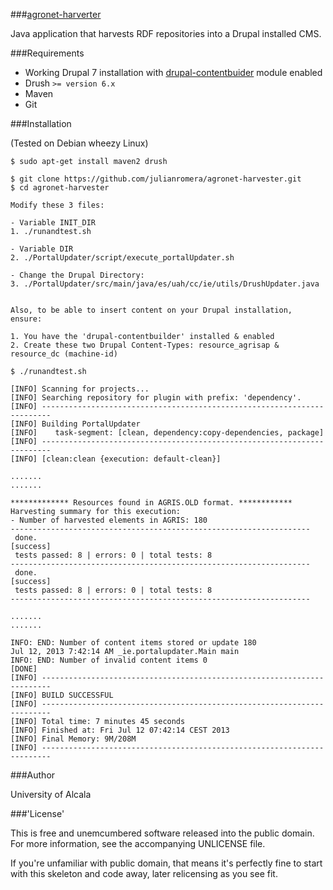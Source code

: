 ###[agronet-harverter](#)


Java application that harvests RDF repositories into a Drupal installed CMS.

###Requirements

- Working Drupal 7 installation with [drupal-contentbuider](https://github.com/julianromera/drupal-contentbuilder) module enabled
- Drush ``>= version 6.x`` 
- Maven
- Git

###Installation


(Tested on Debian wheezy Linux)

    $ sudo apt-get install maven2 drush

    $ git clone https://github.com/julianromera/agronet-harvester.git
    $ cd agronet-harvester
        
    Modify these 3 files:
    
    - Variable INIT_DIR
    1. ./runandtest.sh
    
    - Variable DIR
    2. ./PortalUpdater/script/execute_portalUpdater.sh 
    
    - Change the Drupal Directory:
    3. ./PortalUpdater/src/main/java/es/uah/cc/ie/utils/DrushUpdater.java
    

    Also, to be able to insert content on your Drupal installation, ensure:

    1. You have the 'drupal-contentbuilder' installed & enabled
    2. Create these two Drupal Content-Types: resource_agrisap & resource_dc (machine-id) 

    $ ./runandtest.sh

    [INFO] Scanning for projects...
    [INFO] Searching repository for plugin with prefix: 'dependency'.
    [INFO] ------------------------------------------------------------------------
    [INFO] Building PortalUpdater
    [INFO]    task-segment: [clean, dependency:copy-dependencies, package]
    [INFO] ------------------------------------------------------------------------
    [INFO] [clean:clean {execution: default-clean}]

    .......
    .......

    ************* Resources found in AGRIS.OLD format. ************
    Harvesting summary for this execution:
    - Number of harvested elements in AGRIS: 180
    -------------------------------------------------------------------
     done.                                                                [success]
     tests passed: 8 | errors: 0 | total tests: 8
    -------------------------------------------------------------------
     done.                                                                [success]
     tests passed: 8 | errors: 0 | total tests: 8
    -------------------------------------------------------------------

    .......
    .......

    INFO: END: Number of content items stored or update 180
    Jul 12, 2013 7:42:14 AM _ie.portalupdater.Main main
    INFO: END: Number of invalid content items 0
    [DONE]
    [INFO] ------------------------------------------------------------------------
    [INFO] BUILD SUCCESSFUL
    [INFO] ------------------------------------------------------------------------
    [INFO] Total time: 7 minutes 45 seconds
    [INFO] Finished at: Fri Jul 12 07:42:14 CEST 2013
    [INFO] Final Memory: 9M/208M
    [INFO] ------------------------------------------------------------------------


###Author

University of Alcala


###'License'

This is free and unemcumbered software released into the public domain. For more information, see the accompanying UNLICENSE file.  

If you're unfamiliar with public domain, that means it's perfectly fine to start with this skeleton and code away, later relicensing as you see fit.
